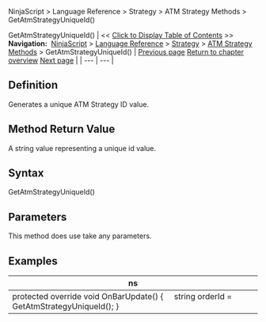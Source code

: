 ﻿
NinjaScript \> Language Reference \> Strategy \> ATM Strategy Methods \> GetAtmStrategyUniqueId()

GetAtmStrategyUniqueId()
| \<\< [Click to Display Table of Contents](getatmstrategyuniqueid.md) \>\> **Navigation:**     [NinjaScript](ninjascript-1.md) \> [Language Reference](language_reference_wip-1.md) \> [Strategy](strategy-1.md) \> [ATM Strategy Methods](atm_strategy_methods-1.md) \> GetAtmStrategyUniqueId() | [Previous page](getatmstrategyunrealizedprofit-1.md) [Return to chapter overview](atm_strategy_methods-1.md) [Next page](barsrequiredtotrade-1.md) |
| --- | --- |
## Definition
Generates a unique ATM Strategy ID value. 
 
## Method Return Value
A string value representing a unique id value.
## 
## Syntax
GetAtmStrategyUniqueId()
 
## Parameters
This method does use take any parameters.
 
## 
## Examples
| ns |
| --- |
| protected override void OnBarUpdate() {      string orderId \= GetAtmStrategyUniqueId(); } |
